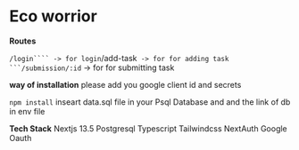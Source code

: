 # Eco worrior

**Routes**

` /login```` -> for login
 `/add-task` -> for for adding task
```/submission/:id` -> for for submitting task

**way of installation**
please add you google client id and secrets

`npm install`
inseart data.sql file in your Psql Database and and the link of db in env file

**Tech Stack**
Nextjs 13.5
Postgresql
Typescript
Tailwindcss
NextAuth
Google Oauth
